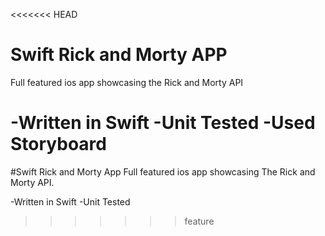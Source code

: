 <<<<<<< HEAD
# Swift Rick and Morty APP

Full featured ios app showcasing the Rick and Morty API

-Written in Swift
-Unit Tested
-Used Storyboard
=======
#Swift Rick and Morty App
Full featured ios app showcasing The Rick and Morty API.

-Written in Swift
-Unit Tested

>>>>>>> feature
